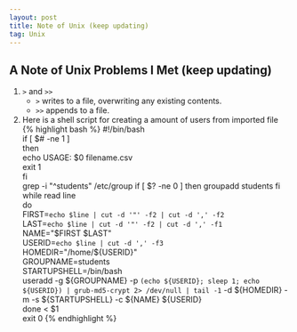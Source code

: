 ```yaml
---
layout: post
title: Note of Unix (keep updating)
tag: Unix
---  
```


## A Note of Unix Problems I Met (keep updating)	  
1. `>` and `>>`
    *	`>` writes to a file, overwriting any existing contents.	 
    *	`>>` appends to a file.
2. Here is a shell script for creating a amount of users from imported file
{% highlight bash %}
#!/bin/bash  
if [ $# -ne 1 ]  
then    
    echo USAGE: $0 filename.csv  
    exit 1  
fi  
grep -i "^students" /etc/group
if [ $? -ne 0 ]
then
    groupadd students
fi
while read line  
do  
    FIRST=`echo $line | cut -d '"' -f2 | cut -d ',' -f2`  
    LAST=`echo $line | cut -d '"' -f2 | cut -d ',' -f1`  
    NAME="$FIRST $LAST"  
    USERID=`echo $line | cut -d ',' -f3`  
    HOMEDIR="/home/${USERID}"  
    GROUPNAME=students  
    STARTUPSHELL=/bin/bash  
    useradd -g ${GROUPNAME} -p `(echo ${USERID}; sleep 1; echo ${USERID}) | grub-md5-crypt 2> /dev/null | tail -1` -d ${HOMEDIR} -m -s ${STARTUPSHELL} -c ${NAME} ${USERID}  
done < $1  
exit 0
{% endhighlight %}